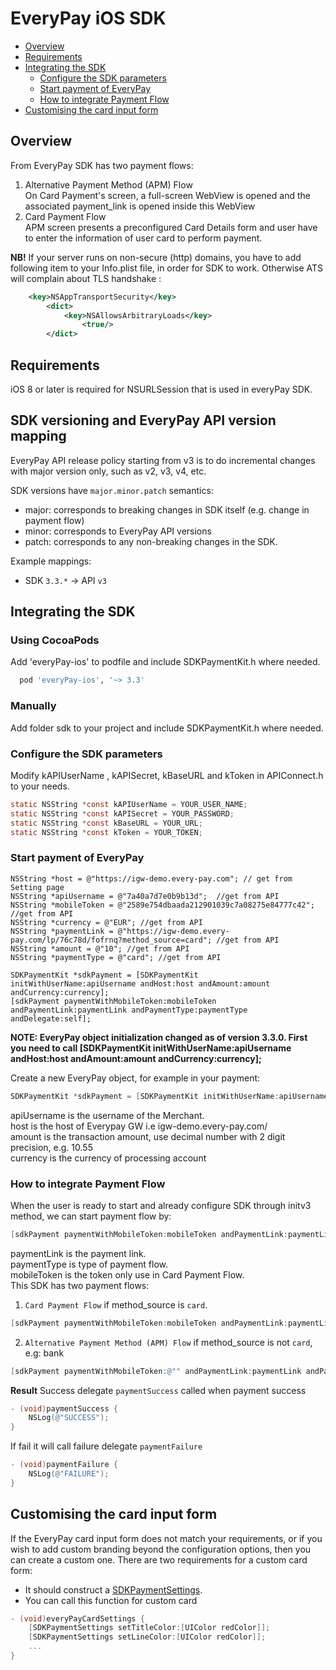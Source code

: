 # EveryPay iOS SDK


* [Overview](https://github.com/UnifiedPaymentSolutions/everypay-ios3#overview)
* [Requirements](https://github.com/UnifiedPaymentSolutions/everypay-ios3#requirements)
* [Integrating the SDK](https://github.com/UnifiedPaymentSolutions/everypay-ios3#integrating-the-sdk)
  * [Configure the SDK parameters](https://github.com/UnifiedPaymentSolutions/everypay-ios3#configure-the-sdk-parameters)
  * [Start payment of EveryPay](https://github.com/UnifiedPaymentSolutions/everypay-ios3#start_payment_of_everypay)
  * [How to integrate Payment Flow](https://github.com/UnifiedPaymentSolutions/everypay-ios3#how-to-integrate-payment)
* [Customising the card input form](https://github.com/UnifiedPaymentSolutions/everypay-ios3#customising-the-card-input-form)

## Overview
From EveryPay SDK has two payment flows:

1. Alternative Payment Method (APM) Flow<br/>
On Card Payment's screen, a full-screen WebView is opened and the associated payment_link is opened inside this WebView<br/>
2. Card Payment Flow<br/>
APM screen presents a preconfigured Card Details form and user have to enter the information of user card to perform payment.


**NB!** If your server runs on non-secure (http) domains, you have to add following item to your Info.plist file, in order for SDK to work. Otherwise ATS will complain about TLS handshake :
```xml
    <key>NSAppTransportSecurity</key>
        <dict>
            <key>NSAllowsArbitraryLoads</key>
                <true/>
        </dict>
```
## Requirements

iOS 8 or later is required for NSURLSession that is used in everyPay SDK.

## SDK versioning and EveryPay API version mapping

EveryPay API release policy starting from v3 is to do incremental changes with major version only, such as v2, v3, v4, etc.

SDK versions have `major.minor.patch` semantics:

* major: corresponds to breaking changes in SDK itself (e.g. change in payment flow)
* minor: corresponds to EveryPay API versions
* patch: corresponds to any non-breaking changes in the SDK.

Example mappings:

* SDK `3.3.*` -> API `v3`

## Integrating the SDK

### Using CocoaPods

Add 'everyPay-ios' to podfile and include SDKPaymentKit.h where needed.

```ruby
  pod 'everyPay-ios', '~> 3.3'
```

### Manually

Add folder sdk to your project and include SDKPaymentKit.h where needed.


### Configure the SDK parameters

Modify kAPIUserName , kAPISecret,  kBaseURL  and kToken in APIConnect.h to your needs.

```objectivec
static NSString *const kAPIUserName = YOUR_USER_NAME;
static NSString *const kAPISecret = YOUR_PASSWORD;
static NSString *const kBaseURL = YOUR_URL;
static NSString *const kToken = YOUR_TOKEN;
```
### Start payment of EveryPay 

```
NSString *host = @"https://igw-demo.every-pay.com"; // get from Setting page
NSString *apiUsername = @"7a40a7d7e0b9b13d";  //get from API
NSString *mobileToken = @"2589e754dbaada212901039c7a08275e84777c42"; //get from API
NSString *currency = @"EUR"; //get from API
NSString *paymentLink = @"https://igw-demo.every-pay.com/lp/76c78d/fofrnq?method_source=card"; //get from API
NSString *amount = @"10"; //get from API
NSString *paymentType = @"card"; //get from API

SDKPaymentKit *sdkPayment = [SDKPaymentKit initWithUserName:apiUsername andHost:host andAmount:amount andCurrency:currency];
[sdkPayment paymentWithMobileToken:mobileToken andPaymentLink:paymentLink andPaymentType:paymentType andDelegate:self];

```

**NOTE: EveryPay object initialization changed as of version 3.3.0. First you need to call [SDKPaymentKit initWithUserName:apiUsername andHost:host andAmount:amount andCurrency:currency];**

Create a new EveryPay object, for example in your payment:

```objectivec
SDKPaymentKit *sdkPayment = [SDKPaymentKit initWithUserName:apiUsername andHost:host andAmount:amount andCurrency:currency];
```
apiUsername is the username of the Merchant.<br/>
host is the host of Everypay GW i.e igw-demo.every-pay.com/ <br/>
amount is the transaction amount, use decimal number with 2 digit precision, e.g. 10.55 <br/>
currency is the currency of processing account <br/>

### How to integrate Payment Flow

When the user is ready to start and already configure SDK through initv3 method, we can start payment flow by:
```objectivec
[sdkPayment paymentWithMobileToken:mobileToken andPaymentLink:paymentLink andPaymentType:paymentType andDelegate:self];
```
paymentLink is the payment link.<br/>
paymentType is type of payment flow.<br/>
mobileToken is the token only use in Card Payment Flow.<br/>
This SDK has two payment flows:

1. ```Card Payment Flow``` if method_source is ```card```.
```objectivec
[sdkPayment paymentWithMobileToken:mobileToken andPaymentLink:paymentLink andPaymentType:@"card" andDelegate:self];
```
2. ```Alternative Payment Method (APM) Flow``` if method_source is not ```card```, e.g: bank

```objectivec
[sdkPayment paymentWithMobileToken:@"" andPaymentLink:paymentLink andPaymentType:@"bank" andDelegate:self];
```

**Result**
Success delegate  `paymentSuccess`  called when payment success
```objectivec
- (void)paymentSuccess {
    NSLog(@"SUCCESS");
}
```
If fail it will call failure delegate  `paymentFailure` 
```objectivec
- (void)paymentFailure {
    NSLog(@"FAILURE");
}

```

## Customising the card input form

If the EveryPay card input form does not match your requirements, or if you wish to add custom branding beyond the configuration options, then you can create a custom one. There are two requirements for a custom card form:

* It should construct a [SDKPaymentSettings](https://github.com/UnifiedPaymentSolutions/everypay-ios3/blob/master/everyPay/everyPayv3/SDKPayment/UtilitySDK.h).
* You can call this function for custom card 
```objectivec
- (void)everyPayCardSettings {
    [SDKPaymentSettings setTitleColor:[UIColor redColor]];
    [SDKPaymentSettings setLineColor:[UIColor redColor]];
    ...
}

```



